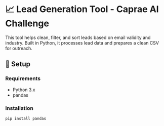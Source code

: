 # 📈 Lead Generation Tool - Caprae AI Challenge

This tool helps clean, filter, and sort leads based on email validity and industry. Built in Python, it processes lead data and prepares a clean CSV for outreach.

## 🚀 Setup

### Requirements
- Python 3.x
- pandas

### Installation

```bash
pip install pandas
